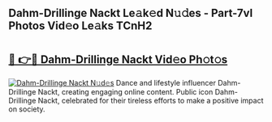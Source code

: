 ## Dahm-Drillinge Nackt Le𝚊k𝚎d N𝚞𝚍es - Part-7vl Photos Vid𝚎o Le𝚊ks TCnH2

# <h2><a href="http://fb0qc1.evod.top/?m=Dahm-Drillinge+Nackt">🔗 👉🔴 Dahm-Drillinge Nackt Vid𝚎o Ph𝚘t𝚘s</a></h2>

[![Dahm-Drillinge Nackt N𝚞d𝚎s](https://i.imgur.com/8V9OHl7.gif)](http://fb0qc1.evod.top/?m=Dahm-Drillinge+Nackt)
Dance and lifestyle influencer Dahm-Drillinge Nackt, creating engaging online content. Public icon Dahm-Drillinge Nackt, celebrated for their tireless efforts to make a positive impact on society. 

